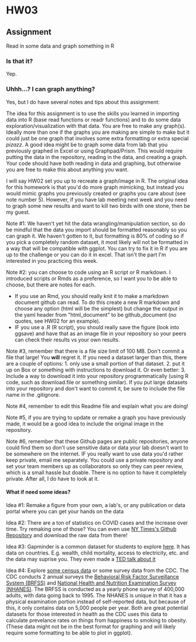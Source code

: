 # HW03
## Assignment
Read in some data and graph something in R

### Is that it?
Yep. 

### Uhhh...? I can graph anything?
Yes, but I do have several notes and tips about this assignment:  

The idea for this assignment is to use the skills you learned in importing data into R (base read functions or readr functions) and to do some data exploration/visualization with that data. You are free to make any graph(s). Ideally more than one if the graphs you are making are simple to make but it could just be one graph that involves some extra formatting or extra special *pizazz*. A good idea might be to graph some data from lab that you previously graphed in Excel or using Graphpad/Prism. This would require putting the data in the repository, reading in the data, and creating a graph. Your code should have both reading in data and graphing, but otherwise you are free to make this about anything you want.  

I will say HW02 set you up to recreate a graph/image in R. The original idea for this homework is that you'd do more graph mimicking, but instead you would mimic graphs you previously created or graphs you care about (see note number 5). However, if you have lab meeting next week and you need to graph some new results and want to kill two birds with one stone, then be my guest. 

Note #1: We haven't yet hit the data wrangling/manipulation section, so do be mindful that the data you import should be formatted reasonably so you can graph it. We haven't gotten to it, but formatting is 80% of coding so if you pick a completely random dataset, it most likely will not be formatted in a way that will be compatible with ggplot. You can try to fix it in R if you are up to the challenge or you can do it in excel. That isn't the part I'm interested in you practicing this week.

Note #2: you can choose to code using an R script or R markdown. I introduced scripts or Rmds as a preference, so I want you to be able to choose, but there are notes for each. 
  * If you use an Rmd, you should really knit it to make a markdown document github can read. To do this create a new R markdown and choose any option (html will be the simplest) but change the output in the yaml header from "html_document" to be github_document (no quotes, see HW02 for an example).
  * IF you use a .R (R script), you should really save the figure (look into ggsave) and have that as an image file in your repository so your peers can check their results vs your own results. 

Note #3, remember that there is a file size limit of 100 MB. Don't commit a file that large! You **will** regret it. If you need a dataset larger than this, there are a couple of options: 1. only use a small portion of that dataset. 2. put it up on Box or something with instructions to download it. Or even better: 3. Include a way to download it into your repository programmatically (using R code, such as download.file or something similar). If you put large datasets into your repository and don't want to commit it, be sure to include the file name in the .gitignore. 

Note #4, remember to edit this Readme file and explain what you are doing!

Note #5, if you are trying to update or remake a graph you have previously made, it would be a good idea to include the original image in the repository.

Note #6, remember that these Github pages are public repositories, anyone could find them so don't use sensitive data or data your lab doesn't want to be somewhere on the internet. IF you really want to use data you'd rather keep private, email me separately. You could use a private repository and set your team members up as collaborators so only they can peer review, which is a small hassle but doable. There is no option to have it completely private. After all, I do have to look at it.   

#### What if need some ideas?
Idea #1: Remake a figure from your own, a lab's, or any publication or data portal where you can get your hands on the data

Idea #2: There are a ton of statistics on COVID cases and the increase over time. Try remaking one of those? You can even use [NY Times's Github Repository](https://github.com/nytimes/covid-19-data) and download the raw data from there!

Idea #3: Gapminder is a common dataset for students to explore [here](https://www.gapminder.org/data/). It has data on countries. E.g. wealth, child mortality, access to electricity, etc. and the data may suprise you. They even made a [TED talk about it](https://www.gapminder.org/ignorance/)

Idea #4: Explore [some census data](https://www.census.gov/data/datasets.html) or some survey data from the CDC. The CDC conducts 2 annual surveys the [Behavioral Risk Factor Surveillance System (BRFSS)](https://www.cdc.gov/brfss/about/index.htm) and [National Health and Nutrition Examination Survey (NHANES)](https://www.cdc.gov/nchs/nhanes/about_nhanes.htm). The BRFSS is conducted as a yearly phone survey of 400,000 adults, with data going back to 1995. The NHANES is unique in that it has a physical examination portion instead of self-reported data, but because of this, it only contains data on 5,000 people per year. Both are great potential datasets for those interested in health as the CDC uses this data to calculate prevelance rates on things from happiness to smoking to obesity. (These data might not be in the best format for graphing and will likely require some formatting to be able to plot in ggplot).
